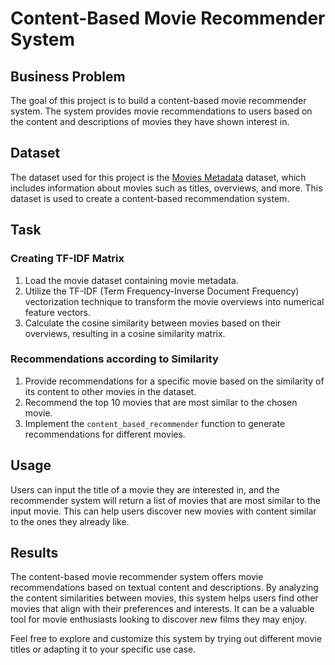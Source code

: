# Content-Based Movie Recommender System

## Business Problem

The goal of this project is to build a content-based movie recommender system. The system provides movie recommendations to users based on the content and descriptions of movies they have shown interest in.

## Dataset

The dataset used for this project is the [Movies Metadata](https://www.kaggle.com/rounakbanik/the-movies-dataset) dataset, which includes information about movies such as titles, overviews, and more. This dataset is used to create a content-based recommendation system.

## Task

### Creating TF-IDF Matrix
1. Load the movie dataset containing movie metadata.
2. Utilize the TF-IDF (Term Frequency-Inverse Document Frequency) vectorization technique to transform the movie overviews into numerical feature vectors.
3. Calculate the cosine similarity between movies based on their overviews, resulting in a cosine similarity matrix.

### Recommendations according to Similarity
1. Provide recommendations for a specific movie based on the similarity of its content to other movies in the dataset.
2. Recommend the top 10 movies that are most similar to the chosen movie.
3. Implement the `content_based_recommender` function to generate recommendations for different movies.

## Usage

Users can input the title of a movie they are interested in, and the recommender system will return a list of movies that are most similar to the input movie. This can help users discover new movies with content similar to the ones they already like.

## Results

The content-based movie recommender system offers movie recommendations based on textual content and descriptions. By analyzing the content similarities between movies, this system helps users find other movies that align with their preferences and interests. It can be a valuable tool for movie enthusiasts looking to discover new films they may enjoy.

Feel free to explore and customize this system by trying out different movie titles or adapting it to your specific use case.

